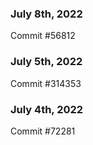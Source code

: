 ### July 8th, 2022

Commit #56812

### July 5th, 2022

Commit #314353


### July 4th, 2022

Commit #72281

